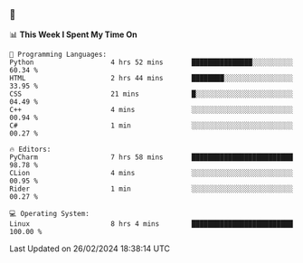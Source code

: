 ### 👋

<!--START_SECTION:waka-->
📊 **This Week I Spent My Time On** 

```text
💬 Programming Languages: 
Python                   4 hrs 52 mins       ███████████████░░░░░░░░░░   60.34 % 
HTML                     2 hrs 44 mins       ████████░░░░░░░░░░░░░░░░░   33.95 % 
CSS                      21 mins             █░░░░░░░░░░░░░░░░░░░░░░░░   04.49 % 
C++                      4 mins              ░░░░░░░░░░░░░░░░░░░░░░░░░   00.94 % 
C#                       1 min               ░░░░░░░░░░░░░░░░░░░░░░░░░   00.27 % 

🔥 Editors: 
PyCharm                  7 hrs 58 mins       █████████████████████████   98.78 % 
CLion                    4 mins              ░░░░░░░░░░░░░░░░░░░░░░░░░   00.95 % 
Rider                    1 min               ░░░░░░░░░░░░░░░░░░░░░░░░░   00.27 % 

💻 Operating System: 
Linux                    8 hrs 4 mins        █████████████████████████   100.00 % 
```


 Last Updated on 26/02/2024 18:38:14 UTC
<!--END_SECTION:waka-->
